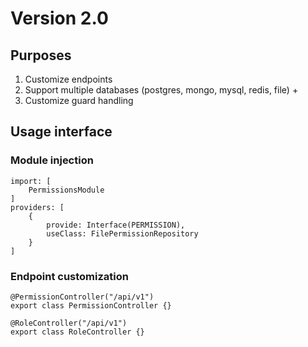 # Version 2.0

## Purposes
1. Customize endpoints
2. Support multiple databases (postgres, mongo, mysql, redis, file) +
3. Customize guard handling

## Usage interface

### Module injection
```
import: [
    PermissionsModule
]
providers: [
    {
        provide: Interface(PERMISSION),
        useClass: FilePermissionRepository
    }   
]
```

### Endpoint customization
```
@PermissionController("/api/v1")
export class PermissionController {}

@RoleController("/api/v1")
export class RoleController {}
```
